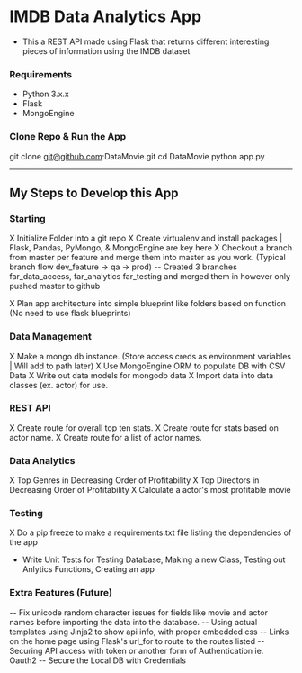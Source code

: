 # IMDB Data Analytics App
- This a REST API made using Flask that returns different interesting pieces of information using the IMDB dataset

### Requirements
- Python 3.x.x
- Flask
- MongoEngine

### Clone Repo & Run the App
git clone git@github.com:DataMovie.git
cd DataMovie
python app.py

______

## My Steps to Develop this App

### Starting
X Initialize Folder into a git repo
X Create virtualenv and install packages | Flask, Pandas, PyMongo, & MongoEngine are key here
X Checkout a branch from master per feature and merge them into master as you work. (Typical branch flow dev_feature -> qa -> prod)
-- Created 3 branches far_data_access, far_analytics far_testing and merged them in however only pushed master to github

X Plan app architecture into simple blueprint like folders based on function (No need to use flask blueprints)

### Data Management
X Make a mongo db instance. (Store access creds as environment variables | Will add to path later)
X Use MongoEngine ORM to populate DB with CSV Data
X Write out data models for mongodb data
X Import data into data classes (ex. actor) for use.

### REST API
X Create route for overall top ten stats. 
X Create route for stats based on actor name. 
X Create route for a list of actor names.

### Data Analytics
X Top Genres in Decreasing Order of Profitability
X Top Directors in Decreasing Order of Profitability
X Calculate a actor's most profitable movie

### Testing
X Do a pip freeze to make a requirements.txt file listing the dependencies of the app
- Write Unit Tests for Testing Database, Making a new Class, Testing out Anlytics Functions, Creating an app

### Extra Features (Future)
-- Fix unicode random character issues for fields like movie and actor names before importing the data into the database.
-- Using actual templates using Jinja2 to show api info, with proper embedded css
-- Links on the home page using Flask's url_for to route to the routes listed
-- Securing API access with token or another form of Authentication ie. Oauth2
-- Secure the Local DB with Credentials